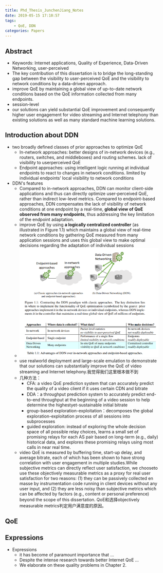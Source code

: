 ```yaml
---
title: Phd_Thesis_JunchenJiang_Notes
date: 2019-05-15 17:10:57
tags:
    - QoE, DDN
categories: Papers
---
```

## Abstract

- Keywords: Internet applications, Quality of Experience, Data-Driven Networking, user-perceived
- The key contribution of this dissertation is to bridge the long-standing gap between the visibility to user-perceived QoE and the visibility to network conditions by a data-driven approach.
-  improve QoE by maintaining a global view of up-to-date network conditions based on the QoE information collected from many endpoints.
-  session-level
-  our solutions can yield substantial QoE improvement and consequently higher user engagement for video streaming and Internet telephony than existing solutions as well as many standard machine learning solutions.

## Introduction about DDN

- two broadly defined classes of prior approaches to optimize QoE
  - In-network approaches: better designs of in-network devices (e.g., routers, switches, and middleboxes) and routing schemes. lack of visibility to userperceived QoE
  - Endpoint approaches: using intelligent logic running at individual endpoints to react to changes in network conditions. limited by individual endpoints’ local visibility to network conditions
- DDN's features
  - Compared to in-network approaches, DDN can monitor client-side applications and thus can directly optimize user-perceived QoE, rather than indirect low-level metrics. Compared to endpoint-based approaches, DDN compensates the lack of visibility of network conditions at one endpoint by a real-time, **global view of QoE observed from many endpoints**, thus addressing the key limitation of the endpoint adaptation.
  - improve QoE by using **a logically centralized controller** (as illustrated in Figure 1.1) which maintains a global view of real-time network conditions by gathering QoE measured from many application sessions and uses this global view to make optimal decisions regarding the adaptation of individual sessions
  - ![DNN's features](Phd-Thesis-JunchenJiang-Notes/DDN1.PNG)
  - use realworld deployment and large-scale emulation to demonstrate that our solutions can substantially improve the QoE of video streaming and Internet telephony.我觉得我们这里根本做不到
  - 几种方法： 
    - CFA: a video QoE prediction system that can accurately predict the quality of a video client if it uses certain CDN and bitrate
    - DDA：a throughput prediction system to accurately predict end-to-end throughput at the beginning of a video session to help determine the highestyet-sustainable initial bitrate
    - group-based exploration-exploitation：decomposes the global exploration-exploitation process of all sessions into subprocesses
    - guided exploration: instead of exploring the whole decision space of all possible relay choices, learns a small set of promising relays for each AS pair based on long-term (e.g., daily) historical data, and explores these promising relays using most calls in near real time.
  -  video QoE is measured by buffering time, start-up delay, and average bitrate, each of which has been shown to have strong correlation with user engagement in multiple studies.While subjective metrics can directly reflect user satisfaction, we chooseto use these objectively measurable metrics as a proxy for real user satisfaction for two reasons: (1) they can be passively collected en masse by instrumentation code running in client devices without any user input, and (2) they are less noisy than subjective metrics which can be affected by factors (e.g., content or personal preference) beyond the scope of this dissertation. QoE和选择objectively measurable metrics判定用户满意度的原因。

## QoE

## Expressions
- Expressions
  -  it has become of paramount importance that ...
  -  Despite the intense research towards better Internet QoE ...
  -  We elaborate on these quality problems in Chapter 2.